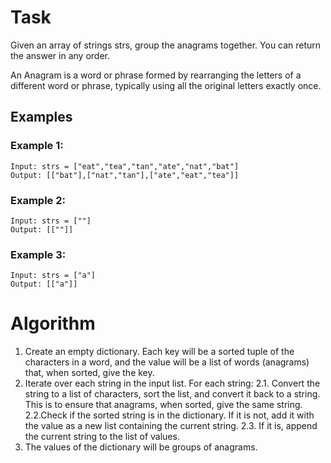 # Task 

Given an array of strings strs, group the anagrams together. You can return the answer in any order.

An Anagram is a word or phrase formed by rearranging the letters of a different word or phrase, typically using all the original letters exactly once.

## Examples 

### Example 1:

```
Input: strs = ["eat","tea","tan","ate","nat","bat"]
Output: [["bat"],["nat","tan"],["ate","eat","tea"]]
```

### Example 2:

```
Input: strs = [""]
Output: [[""]]
```

### Example 3:

```
Input: strs = ["a"]
Output: [["a"]]
```

# Algorithm 

1. Create an empty dictionary. Each key will be a sorted tuple of the characters in a word, and the value will be a list of words (anagrams) that, when sorted, give the key.
2. Iterate over each string in the input list. For each string:
    2.1. Convert the string to a list of characters, sort the list, and convert it back to a string. This is to ensure that anagrams, when sorted, give the same string.
    2.2.Check if the sorted string is in the dictionary. If it is not, add it with the value as a new list containing the current string.
    2.3. If it is, append the current string to the list of values.
3. The values of the dictionary will be groups of anagrams.
